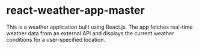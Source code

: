 # react-weather-app-master
This is a weather application built using React.js. The app fetches real-time weather data from an external API and displays the current weather conditions for a user-specified location. 
